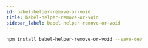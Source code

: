 ```yaml
---
id: babel-helper-remove-or-void
title: babel-helper-remove-or-void
sidebar_label: babel-helper-remove-or-void
---
```


```sh title="Shell"
npm install babel-helper-remove-or-void --save-dev
```

